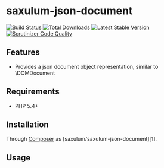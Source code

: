 # saxulum-json-document

[![Build Status](https://api.travis-ci.org/saxulum/saxulum-json-document.png?branch=master)](https://travis-ci.org/saxulum/saxulum-json-document)
[![Total Downloads](https://poser.pugx.org/saxulum/saxulum-json-document/downloads.png)](https://packagist.org/packages/saxulum/saxulum-json-document)
[![Latest Stable Version](https://poser.pugx.org/saxulum/saxulum-json-document/v/stable.png)](https://packagist.org/packages/saxulum/saxulum-json-document)
[![Scrutinizer Code Quality](https://scrutinizer-ci.com/g/saxulum/saxulum-json-document/badges/quality-score.png?b=master)](https://scrutinizer-ci.com/g/saxulum/saxulum-json-document/?branch=master)

## Features

 * Provides a json document object representation, similar to \DOMDocument

## Requirements

 * PHP 5.4+

## Installation

Through [Composer](http://getcomposer.org) as [saxulum/saxulum-json-document][1].

## Usage

``` {.php}
```